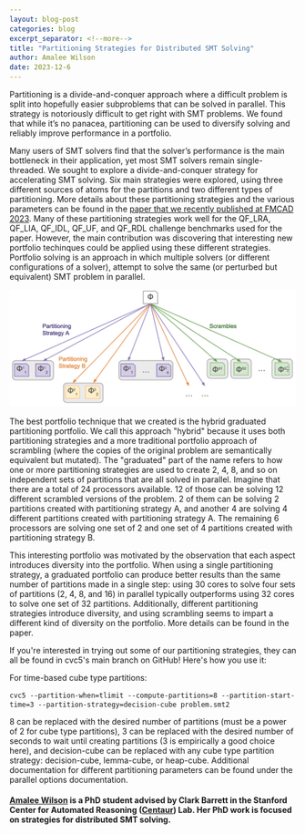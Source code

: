 ```yaml
---
layout: blog-post
categories: blog
excerpt_separator: <!--more-->
title: "Partitioning Strategies for Distributed SMT Solving"
author: Amalee Wilson
date: 2023-12-6
---
```


Partitioning is a divide-and-conquer approach where a difficult problem is split into hopefully easier subproblems that can be solved in parallel. This strategy is notoriously difficult to get right with SMT problems. We found that while it’s no panacea, partitioning can be used to diversify solving and reliably improve performance in a portfolio. 
<!--more-->


Many users of SMT solvers find that the solver’s performance is the main bottleneck in their application, yet most SMT solvers remain single-threaded. We sought to explore a divide-and-conquer strategy for accelerating SMT solving. Six main strategies were explored, using three different sources of atoms for the partitions and two different types of partitioning. More details about these partitioning strategies and the various parameters can be found in the [paper that we recently published at FMCAD 2023](https://repositum.tuwien.at/bitstream/20.500.12708/188827/1/Wilson-2023-Partitioning%20Strategies%20for%20Distributed%20SMT%20Solving-vor.pdf). 
Many of these partitioning strategies work well for the QF_LRA, QF_LIA, QF_IDL, QF_UF, and QF_RDL challenge benchmarks used for the paper. However, the main contribution was discovering that interesting new portfolio techinques could be applied using these different strategies. Portfolio solving is an approach in which multiple solvers (or different configurations of a solver), attempt to solve the same (or perturbed but equivalent) SMT problem in parallel. 

![Alt Text](/assets/blog-images/hybrid-portfolio.png)

The best portfolio technique that we created is the hybrid graduated partitioning portfolio. 
We call this approach "hybrid" because it uses both partitioning strategies and a more traditional portfolio approach of scrambling (where the copies of the original problem are semantically equivalent but mutated). The "graduated" part of the name refers to how one or more partitioning strategies are used to create 2, 4, 8, and so on independent sets of partitions that are all solved in parallel. Imagine that there are a total of 24 processors available. 12 of those can be solving 12 different scrambled versions of the problem. 2 of them can be solving 2 partitions created with partitioning strategy A, and another 4 are solving 4 different partitions created with partitioning strategy A. The remaining 6 processors are solving one set of 2 and one set of 4 partitions created with partitioning strategy B. 


This interesting portfolio was motivated by the observation that each aspect introduces diversity into the portfolio. When using a single partitioning strategy, a graduated portfolio can produce better results than the same number of partitions made in a single step: using 30 cores to solve four sets of partitions (2, 4, 8, and 16) in parallel typically outperforms using 32 cores to solve one set of 32 partitions. Additionally, different partitioning strategies introduce diversity, and using scrambling seems to impart a different kind of diversity on the portfolio. More details can be found in the paper. 

If you're interested in trying out some of our partitioning strategies, they can all be found in cvc5's main branch on GitHub! Here's how you use it: 


For time-based cube type partitions: 
```
cvc5 --partition-when=tlimit --compute-partitions=8 --partition-start-time=3 --partition-strategy=decision-cube problem.smt2
```
8 can be replaced with the desired number of partitions (must be a power of 2 for cube type partitions),
3 can be replaced with the desired number of seconds to wait until creating partitions (3 is empirically a good choice here),
and decision-cube can be replaced with any cube type partition strategy: decision-cube, lemma-cube, or heap-cube. Additional documentation for different partitioning parameters can be found under the parallel options documentation. 


#### [Amalee Wilson](https://www.linkedin.com/in/amalee-wilson/) is a PhD student advised by Clark Barrett in the Stanford Center for Automated Reasoning ([Centaur](https://centaur.stanford.edu/)) Lab. Her PhD work is focused on strategies for distributed SMT solving.